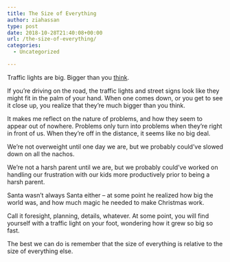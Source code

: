 ```yaml
---
title: The Size of Everything
author: ziahassan
type: post
date: 2018-10-28T21:40:08+00:00
url: /the-size-of-everything/
categories:
  - Uncategorized

---
```

Traffic lights are big. Bigger than you [think][1].

If you’re driving on the road, the traffic lights and street signs look like they might fit in the palm of your hand. When one comes down, or you get to see it close up, you realize that they’re much bigger than you think.

It makes me reflect on the nature of problems, and how they seem to appear out of nowhere. Problems only turn into problems when they’re right in front of us. When they’re off in the distance, it seems like no big deal.

We’re not overweight until one day we are, but we probably could’ve slowed down on all the nachos. 

We’re not a harsh parent until we are, but we probably could’ve worked on handling our frustration with our kids more productively prior to being a harsh parent.

Santa wasn’t always Santa either &#8211; at some point he realized how big the world was, and how much magic he needed to make Christmas work.

Call it foresight, planning, details, whatever. At some point, you will find yourself with a traffic light on your foot, wondering how it grew so big so fast. 

The best we can do is remember that the size of everything is relative to the size of everything else.

 [1]: http://i.imgur.com/2BX3GD6.jpg